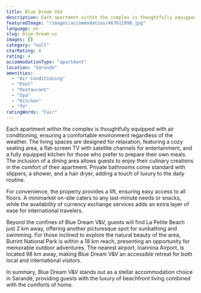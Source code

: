```yaml
---
title: Blue Dream V&V
description: Each apartment within the complex is thoughtfully equipped with air conditioning, ensuring a comfortable environment regardless of the weather. The living space
featuredImage: "/images/accommodation/467611998.jpg"
language: en
slug: blue-dream-vv
images: []
category: "null"
starRating: 4
rating: 4
accommodationType: "apartment"
location: "Sarandë"
amenities:
  - "Air Conditioning"
  - "Pool"
  - "Restaurant"
  - "Spa"
  - "Kitchen"
  - "TV"
ratingWords: "Fair"
---
```


Each apartment within the complex is thoughtfully equipped with air conditioning, ensuring a comfortable environment regardless of the weather. The living spaces are designed for relaxation, featuring a cozy seating area, a flat-screen TV with satellite channels for entertainment, and a fully equipped kitchen for those who prefer to prepare their own meals. The inclusion of a dining area allows guests to enjoy their culinary creations in the comfort of their apartment. Private bathrooms come standard with slippers, a shower, and a hair dryer, adding a touch of luxury to the daily routine.

For convenience, the property provides a lift, ensuring easy access to all floors. A minimarket on-site caters to any last-minute needs or snacks, while the availability of currency exchange services adds an extra layer of ease for international travelers.

Beyond the confines of Blue Dream V&V, guests will find La Petite Beach just 2 km away, offering another picturesque spot for sunbathing and swimming. For those inclined to explore the natural beauty of the area, Butrint National Park is within a 18 km reach, presenting an opportunity for memorable outdoor adventures. The nearest airport, Ioannina Airport, is located 98 km away, making Blue Dream V&V an accessible retreat for both local and international visitors.

In summary, Blue Dream V&V stands out as a stellar accommodation choice in Sarandë, providing guests with the luxury of beachfront living combined with the comforts of home.

